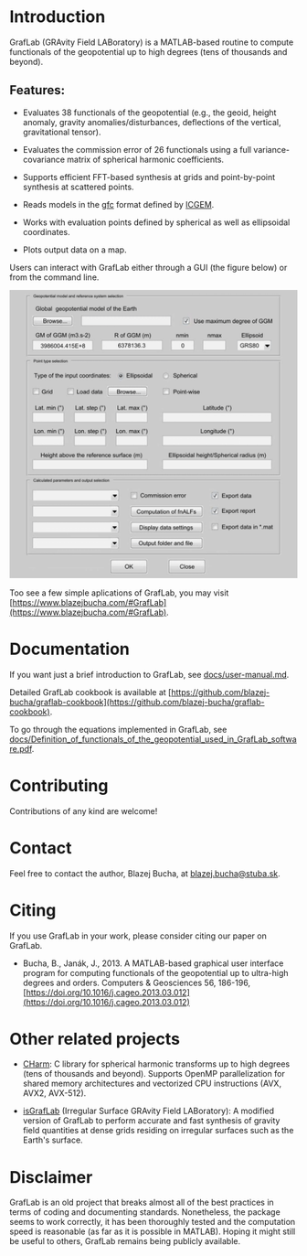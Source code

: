 # Introduction

GrafLab (GRAvity Field LABoratory) is a MATLAB-based routine to compute
functionals of the geopotential up to high degrees (tens of thousands and
beyond).


## Features:

* Evaluates 38 functionals of the geopotential (e.g., the geoid, height
  anomaly, gravity anomalies/disturbances, deflections of the vertical,
  gravitational tensor).

* Evaluates the commission error of 26 functionals using a full
  variance-covariance matrix of spherical harmonic coefficients.

* Supports efficient FFT-based synthesis at grids and point-by-point synthesis
  at scattered points.

* Reads models in the [gfc](http://icgem.gfz-potsdam.de/ICGEM-Format-2011.pdf)
  format defined by [ICGEM](http://icgem.gfz-potsdam.de).

* Works with evaluation points defined by spherical as well as ellipsoidal
  coordinates.

* Plots output data on a map.

Users can interact with GrafLab either through a GUI (the figure below) or from
the command line.

![graflab-gui](img/gui.png)

Too see a few simple aplications of GrafLab, you may visit
[https://www.blazejbucha.com/#GrafLab](https://www.blazejbucha.com/#GrafLab).


# Documentation

If you want just a brief introduction to GrafLab, see
[docs/user-manual.md](docs/user-manual.md).

Detailed GrafLab cookbook is available at
[https://github.com/blazej-bucha/graflab-cookbook](https://github.com/blazej-bucha/graflab-cookbook).

To go through the equations implemented in GrafLab, see
[docs/Definition_of_functionals_of_the_geopotential_used_in_GrafLab_software.pdf](docs/Definition_of_functionals_of_the_geopotential_used_in_GrafLab_software.pdf).


# Contributing

Contributions of any kind are welcome!


# Contact

Feel free to contact the author, Blazej Bucha, at blazej.bucha@stuba.sk.


# Citing

If you use GrafLab in your work, please consider citing our paper on GrafLab.

* Bucha, B., Janák, J., 2013. A MATLAB-based graphical user interface program
  for computing functionals of the geopotential up to ultra-high degrees and
  orders. Computers & Geosciences 56, 186-196,
  [https://doi.org/10.1016/j.cageo.2013.03.012](https://doi.org/10.1016/j.cageo.2013.03.012)


# Other related projects

* [CHarm](https://github.com/blazej-bucha/charm): C library for spherical
  harmonic transforms up to high degrees (tens of thousands and beyond).
  Supports OpenMP parallelization for shared memory architectures and
  vectorized CPU instructions (AVX, AVX2, AVX-512).

* [isGrafLab](https://github.com/blazej-bucha/isgraflab) (Irregular Surface
  GRAvity Field LABoratory): A modified version of GrafLab to perform accurate
  and fast synthesis of gravity field quantities at dense grids residing on
  irregular surfaces such as the Earth's surface.


# Disclaimer

GrafLab is an old project that breaks almost all of the best practices in terms
of coding and documenting standards. Nonetheless, the package seems to work
correctly, it has been thoroughly tested and the computation speed is
reasonable (as far as it is possible in MATLAB). Hoping it might still be
useful to others, GrafLab remains being publicly available.

